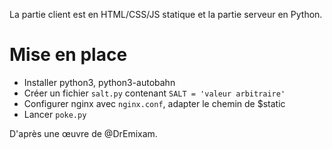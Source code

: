 La partie client est en HTML/CSS/JS statique et la partie serveur en Python.

# Mise en place

* Installer python3, python3-autobahn
* Créer un fichier `salt.py` contenant `SALT = 'valeur arbitraire'`
* Configurer nginx avec `nginx.conf`, adapter le chemin de $static
* Lancer `poke.py`

D'après une œuvre de @DrEmixam.
